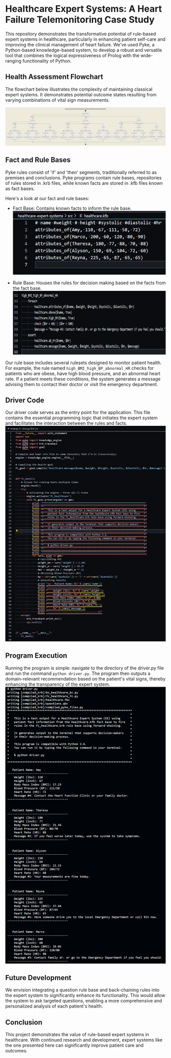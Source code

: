 # Healthcare Expert Systems: A Heart Failure Telemonitoring Case Study

This repository demonstrates the transformative potential of rule-based expert systems in healthcare, particularly in enhancing patient self-care and improving the clinical management of heart failure. We've used Pyke, a Python-based knowledge-based system, to develop a robust and versatile tool that combines the logical expressiveness of Prolog with the wide-ranging functionality of Python.

## Health Assessment Flowchart

The flowchart below illustrates the complexity of maintaining classical expert systems. It demonstrates potential outcome states resulting from varying combinations of vital sign measurements. 

![Health Assessment Flowchart](uml/output/state-attempt-2/StateDiagram.png)

## Fact and Rule Bases

Pyke rules consist of 'if' and 'then' segments, traditionally referred to as premises and conclusions. Pyke programs contain rule bases, repositories of rules stored in .krb files, while known facts are stored in .kfb files known as fact bases.

Here's a look at our fact and rule bases:

- Fact Base: Contains known facts to inform the rule base.<br>
  <img src="images/knowledge-fact-base.png" height="200">

- Rule Base: Houses the rules for decision making based on the facts from the fact base.
  <img src="images/rule.png" height="200">

Our rule base includes several rulesets designed to monitor patient health. For example, the rule named `high_BMI_high_BP_abnormal_HR` checks for patients who are obese, have high blood pressure, and an abnormal heart rate. If a patient meets these conditions, the system generates a message advising them to contact their doctor or visit the emergency department.

## Driver Code

Our driver code serves as the entry point for the application. This file contains the essential programming logic that initiates the expert system and facilitates the interaction between the rules and facts.<br>
<img src="images/driver-code.png" width="700">

## Program Execution

Running the program is simple: navigate to the directory of the driver.py file and run the command `python driver.py`. The program then outputs a domain-relevant recommendation based on the patient's vital signs, thereby enhancing the transparency of the expert system.
<img src="images/successful-program-execution.png" width="700">

## Future Development

We envision integrating a question rule base and back-chaining rules into the expert system to significantly enhance its functionality. This would allow the system to ask targeted questions, enabling a more comprehensive and personalized analysis of each patient's health.

## Conclusion

This project demonstrates the value of rule-based expert systems in healthcare. With continued research and development, expert systems like the one presented here can significantly improve patient care and outcomes.
